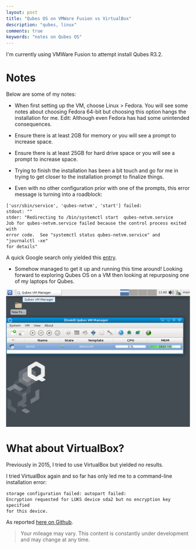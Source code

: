 ```yaml
---
layout: post
title: "Qubes OS on VMWare Fusion vs VirtualBox"
description: "qubes, linux"
comments: true
keywords: "notes on Qubes OS"
---
```



I'm currently using VMWare Fusion to attempt install Qubes R3.2. 

# Notes

Below are some of my notes:

- When first setting up the VM, choose Linux > Fedora.  You will see some notes
about choosing Fedora 64-bit but choosing this option hangs the installation
for me. Edit: Although even Fedora has had some unintended consequences.

- Ensure there is at least 2GB for memory or you will see a prompt to increase
space.

- Ensure there is at least 25GB for hard drive space or you will see a prompt
to increase space.

- Trying to finish the installation has been a bit touch and go for me in trying
to get closer to the installation prompt to finalize things.

- Even with no other configuration prior with one of the prompts, this error
message is turning into a roadblock:

```
['usr/sbin/service', 'qubes-netvm', 'start'] failed:
stdout: ""
stder: "Redirecting to /bin/systemctl start  qubes-netvm.service
Job for qubes-netvm.service failed because the control process exited with
error code.  See "systemctl status qubes-netvm.service" and "journalctl -xe"
for details"
```

A quick Google search only yielded this [entry](https://www.mail-archive.com/qubes-users@googlegroups.com/msg04875.html).

- Somehow managed to get it up and running this time around! Looking forward
to exploring Qubes OS on a VM then looking at repurposing one of my laptops
for Qubes.

![Screenshot](/assets/images/qubes.png)


# What about VirtualBox?

Previously in 2015, I tried to use VirtualBox but yielded no results.

I tried VirtualBox again and so far has only led me to a command-line
installation error:

```
storage configuration failed: autopart failed:
Encryption requested for LUKS device sda2 but no encryption key specified 
for this device.
```

As reported [here on Github](https://github.com/QubesOS/qubes-issues/issues/2113).

> Your mileage may vary.  This content is constantly under development and may change at any time.
